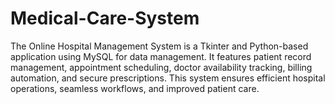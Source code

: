 # Medical-Care-System
The Online Hospital Management System is a Tkinter and Python-based application using MySQL for data management. It features patient record management, appointment scheduling, doctor availability tracking, billing automation, and secure prescriptions. This system ensures efficient hospital operations, seamless workflows, and improved patient care.
